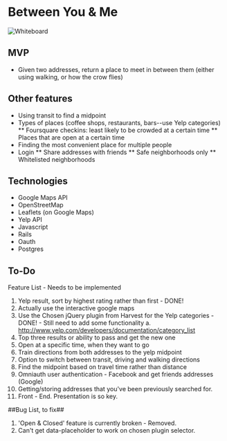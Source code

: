 # Between You & Me 

![Whiteboard](http://i.imgur.com/n78p1GS.jpg)

## MVP ##

* Given two addresses, return a place to meet in between them (either using walking, or how the crow flies) 


## Other features ##

* Using transit to find a midpoint
* Types of places (coffee shops, restaurants, bars--use Yelp categories)
** Foursquare checkins: least likely to be crowded at a certain time
** Places that are open at a certain time
* Finding the most convenient place for multiple people
* Login
** Share addresses with friends
** Safe neighborhoods only
** Whitelisted neighborhoods


## Technologies ##

* Google Maps API
* OpenStreetMap
* Leaflets (on Google Maps)
* Yelp API
* Javascript
* Rails
* Oauth
* Postgres

## To-Do ##

Feature List - Needs to be implemented
 
1. Yelp result, sort by highest rating rather than first - DONE!
2. Actually use the interactive google maps
3. Use the Chosen jQuery plugin from Harvest for the Yelp categories - DONE! - Still need to add some functionality
  a. http://www.yelp.com/developers/documentation/category_list
4. Top three results or ability to pass and get the new one
5. Open at a specific time, when they want to go
6. Train directions from both addresses to the yelp midpoint
7. Option to switch between transit, driving and walking directions
8. Find the midpoint based on travel time rather than distance
9. Omniauth user authentication - Facebook and get friends addresses (Google)
10. Getting/storing addresses that you've been previously searched for.
11. Front - End. Presentation is so key.

##Bug List, to fix##

1. 'Open & Closed' feature is currently broken - Removed.
2. Can't get data-placeholder to work on chosen plugin selector.
